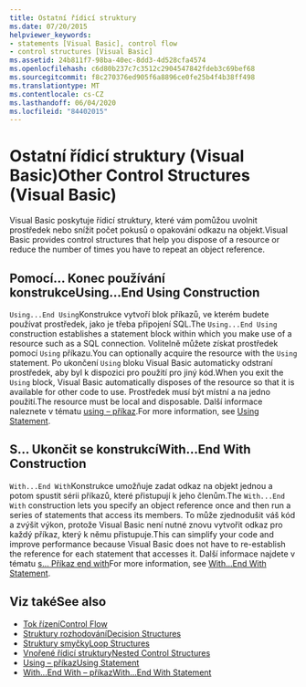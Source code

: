 ```yaml
---
title: Ostatní řídicí struktury
ms.date: 07/20/2015
helpviewer_keywords:
- statements [Visual Basic], control flow
- control structures [Visual Basic]
ms.assetid: 24b811f7-98ba-40ec-8dd3-4d528cfa4574
ms.openlocfilehash: c6d80b237c7c3512c2904547842fdeb3c69bef68
ms.sourcegitcommit: f8c270376ed905f6a8896ce0fe25b4f4b38ff498
ms.translationtype: MT
ms.contentlocale: cs-CZ
ms.lasthandoff: 06/04/2020
ms.locfileid: "84402015"
---
```

# <a name="other-control-structures-visual-basic"></a><span data-ttu-id="4922f-102">Ostatní řídicí struktury (Visual Basic)</span><span class="sxs-lookup"><span data-stu-id="4922f-102">Other Control Structures (Visual Basic)</span></span>
<span data-ttu-id="4922f-103">Visual Basic poskytuje řídicí struktury, které vám pomůžou uvolnit prostředek nebo snížit počet pokusů o opakování odkazu na objekt.</span><span class="sxs-lookup"><span data-stu-id="4922f-103">Visual Basic provides control structures that help you dispose of a resource or reduce the number of times you have to repeat an object reference.</span></span>  
  
## <a name="usingend-using-construction"></a><span data-ttu-id="4922f-104">Pomocí... Konec používání konstrukce</span><span class="sxs-lookup"><span data-stu-id="4922f-104">Using...End Using Construction</span></span>  
 <span data-ttu-id="4922f-105">`Using...End Using`Konstrukce vytvoří blok příkazů, ve kterém budete používat prostředek, jako je třeba připojení SQL.</span><span class="sxs-lookup"><span data-stu-id="4922f-105">The `Using...End Using` construction establishes a statement block within which you make use of a resource such as a SQL connection.</span></span> <span data-ttu-id="4922f-106">Volitelně můžete získat prostředek pomocí `Using` příkazu.</span><span class="sxs-lookup"><span data-stu-id="4922f-106">You can optionally acquire the resource with the `Using` statement.</span></span> <span data-ttu-id="4922f-107">Po ukončení `Using` bloku Visual Basic automaticky odstraní prostředek, aby byl k dispozici pro použití pro jiný kód.</span><span class="sxs-lookup"><span data-stu-id="4922f-107">When you exit the `Using` block, Visual Basic automatically disposes of the resource so that it is available for other code to use.</span></span> <span data-ttu-id="4922f-108">Prostředek musí být místní a na jedno použití.</span><span class="sxs-lookup"><span data-stu-id="4922f-108">The resource must be local and disposable.</span></span> <span data-ttu-id="4922f-109">Další informace naleznete v tématu [using – příkaz](../../../language-reference/statements/using-statement.md).</span><span class="sxs-lookup"><span data-stu-id="4922f-109">For more information, see [Using Statement](../../../language-reference/statements/using-statement.md).</span></span>  
  
## <a name="withend-with-construction"></a><span data-ttu-id="4922f-110">S... Ukončit se konstrukcí</span><span class="sxs-lookup"><span data-stu-id="4922f-110">With...End With Construction</span></span>  
 <span data-ttu-id="4922f-111">`With...End With`Konstrukce umožňuje zadat odkaz na objekt jednou a potom spustit sérii příkazů, které přistupují k jeho členům.</span><span class="sxs-lookup"><span data-stu-id="4922f-111">The `With...End With` construction lets you specify an object reference once and then run a series of statements that access its members.</span></span> <span data-ttu-id="4922f-112">To může zjednodušit váš kód a zvýšit výkon, protože Visual Basic není nutné znovu vytvořit odkaz pro každý příkaz, který k němu přistupuje.</span><span class="sxs-lookup"><span data-stu-id="4922f-112">This can simplify your code and improve performance because Visual Basic does not have to re-establish the reference for each statement that accesses it.</span></span> <span data-ttu-id="4922f-113">Další informace najdete v tématu [s... Příkaz end with](../../../language-reference/statements/with-end-with-statement.md)</span><span class="sxs-lookup"><span data-stu-id="4922f-113">For more information, see [With...End With Statement](../../../language-reference/statements/with-end-with-statement.md).</span></span>  
  
## <a name="see-also"></a><span data-ttu-id="4922f-114">Viz také</span><span class="sxs-lookup"><span data-stu-id="4922f-114">See also</span></span>

- [<span data-ttu-id="4922f-115">Tok řízení</span><span class="sxs-lookup"><span data-stu-id="4922f-115">Control Flow</span></span>](index.md)
- [<span data-ttu-id="4922f-116">Struktury rozhodování</span><span class="sxs-lookup"><span data-stu-id="4922f-116">Decision Structures</span></span>](decision-structures.md)
- [<span data-ttu-id="4922f-117">Struktury smyčky</span><span class="sxs-lookup"><span data-stu-id="4922f-117">Loop Structures</span></span>](loop-structures.md)
- [<span data-ttu-id="4922f-118">Vnořené řídicí struktury</span><span class="sxs-lookup"><span data-stu-id="4922f-118">Nested Control Structures</span></span>](nested-control-structures.md)
- [<span data-ttu-id="4922f-119">Using – příkaz</span><span class="sxs-lookup"><span data-stu-id="4922f-119">Using Statement</span></span>](../../../language-reference/statements/using-statement.md)
- [<span data-ttu-id="4922f-120">With...End With – příkaz</span><span class="sxs-lookup"><span data-stu-id="4922f-120">With...End With Statement</span></span>](../../../language-reference/statements/with-end-with-statement.md)
